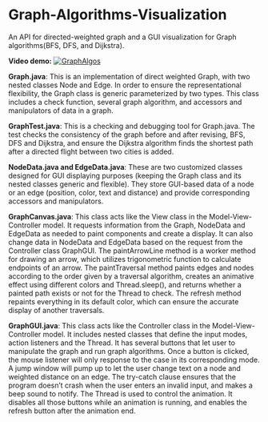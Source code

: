 # Graph-Algorithms-Visualization
An API for directed-weighted graph and a GUI visualization for Graph algorithms(BFS, DFS, and Dijkstra).

**Video demo:**
[![GraphAlgos](https://i.imgur.com/LG1ZJ8f.png)]("https://www.youtube.com/watch?v=reVHJi7VOMQ")

**Graph.java**: This is an implementation of direct weighted Graph, with two nested classes Node and Edge. In order to ensure the representational flexibility, the Graph class is generic parameterized by two types. This class includes a check function, several graph algorithm, and accessors and manipulators of data in a graph. 

**GraphTest.java**: This is a checking and debugging tool for Graph.java. The test checks the consistency of the graph before and after revising, BFS, DFS and Dijkstra, and ensure the Dijkstra algorithm finds the shortest path after a directed flight between two cities is added.

**NodeData.java and EdgeData.java**: These are two customized classes designed for GUI displaying purposes (keeping the Graph class and its nested classes generic and flexible). They store GUI-based data of a node or an edge (position, color, text and distance) and provide corresponding accessors and manipulators.

**GraphCanvas.java**: This class acts like the View class in the Model-View-Controller model. It requests information from the Graph, NodeData and EdgeData as needed to paint components and create a display. It can also change data in NodeData and EdgeData based on the request from the Controller class GraphGUI. The paintArrowLine method is a worker method for drawing an arrow, which utilizes trigonometric function to calculate endpoints of an arrow. The paintTraversal method paints edges and nodes according to the order given by a traversal algorithm, creates an animative effect using different colors and Thread.sleep(), and returns whether a painted path exists or not for the Thread to check. The refresh method repaints everything in its default color, which can ensure the accurate display of another traversals.

**GraphGUI.java**: This class acts like the Controller class in the Model-View-Controller model. It includes nested classes that define the input modes, action listeners and the Thread. It has several buttons that let user to manipulate the graph and run graph algorithms. Once a button is clicked, the mouse listener will only response to the case in its corresponding mode. A jump window will pump up to let the user change text on a node and weighted distance on an edge. The try-catch clause ensures that the program doesn’t crash when the user enters an invalid input, and makes a beep sound to notify. The Thread is used to control the animation. It disables all those buttons while an animation is running, and enables the refresh button after the animation end.
